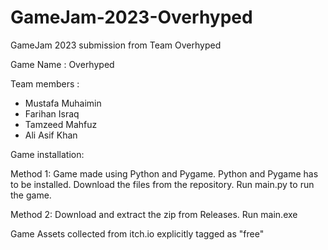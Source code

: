 # GameJam-2023-Overhyped
GameJam 2023 submission from Team Overhyped

Game Name : Overhyped

Team members :
- Mustafa Muhaimin
- Farihan Israq
- Tamzeed Mahfuz
- Ali Asif Khan

Game installation:

Method 1:
Game made using Python and Pygame.
Python and Pygame has to be installed.
Download the files from the repository.
Run main.py to run the game.

Method 2:
Download and extract the zip from Releases.
Run main.exe

Game Assets collected from itch.io explicitly tagged as "free" 
